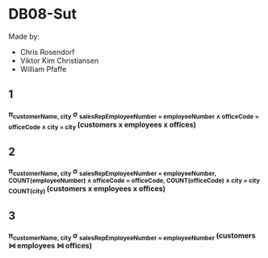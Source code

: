 # DB08-Sut

Made by:
 - Chris Rosendorf
 - Viktor Kim Christiansen
 - William Pfaffe

## 1
**π<sub>customerName, city</sub> σ <sub>
                                    salesRepEmployeeNumber = employeeNumber ∧
                                    officeCode = officeCode ∧
                                    city = city
                                </sub>
(customers x employees x offices)**

## 2
**π<sub>customerName, city</sub> σ <sub>
                                    salesRepEmployeeNumber = employeeNumber, COUNT(employeeNumber) ∧
                                    officeCode = officeCode, COUNT(officeCode) ∧
                                    city = city COUNT(city)
                                </sub>
(customers x employees x offices)**

## 3
**π<sub>customerName, city</sub> σ <sub>
                                    salesRepEmployeeNumber = employeeNumber
                                </sub> (customers ⋈ employees ⋈ offices)**